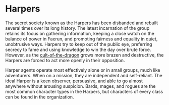 # Harpers

The secret society known as the Harpers has been disbanded and rebuilt several times over its long history. The latest incarnation of the group retains its focus on gathering information, keeping a close watch on the balance of power in Faerun, and promoting fairness and equality in quiet, unobtrusive ways. Harpers try to keep out of the public eye, preferring secrecy to fame and using knowledge to win the day over brute force. However, as the [cult-of-the-dragon](cult-of-the-dragon.md)  grows more brazen and destructive, the Harpers are forced to act more openly in their opposition.

Harper agents operate most effectively alone or in small groups, much like adventurers. When on a mission, they are independent and self-reliant. The ideal Harper is a keen observer, persuasive, and able to go almost anywhere without arousing suspicion. Bards, mages, and rogues are the most common character types in the Harpers, but characters of every class can be found in the organization.